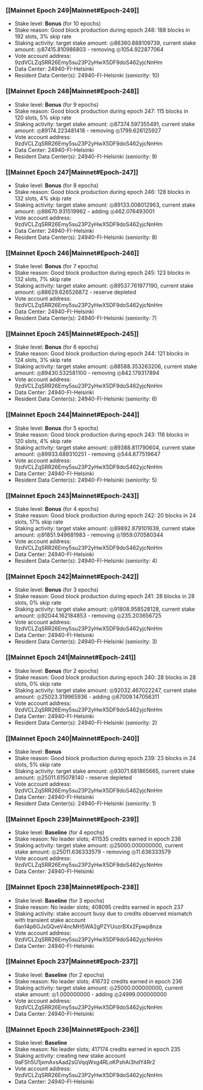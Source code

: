 ### [[Mainnet Epoch 249|Mainnet#Epoch-249]]
* Stake level: **Bonus** (for 10 epochs)
* Stake reason: Good block production during epoch 248: 188 blocks in 192 slots, 3% skip rate
* Staking activity: target stake amount: ◎86360.888109739, current stake amount: ◎87415.810986803 - removing ◎1054.922877064
* Vote account address: 9zdVCLZqSRR26Emy5su23P2yHwX5DF9doS462yjcNnHm
* Data Center: 24940-FI-Helsinki
* Resident Data Center(s): 24940-FI-Helsinki (seniority: 10)
### [[Mainnet Epoch 248|Mainnet#Epoch-248]]
* Stake level: **Bonus** (for 9 epochs)
* Stake reason: Good block production during epoch 247: 115 blocks in 120 slots, 5% skip rate
* Staking activity: target stake amount: ◎87374.597355491, current stake amount: ◎89174.223481418 - removing ◎1799.626125927
* Vote account address: 9zdVCLZqSRR26Emy5su23P2yHwX5DF9doS462yjcNnHm
* Data Center: 24940-FI-Helsinki
* Resident Data Center(s): 24940-FI-Helsinki (seniority: 9)
### [[Mainnet Epoch 247|Mainnet#Epoch-247]]
* Stake level: **Bonus** (for 8 epochs)
* Stake reason: Good block production during epoch 246: 128 blocks in 132 slots, 4% skip rate
* Staking activity: target stake amount: ◎89133.008012963, current stake amount: ◎88670.931519962 - adding ◎462.076493001
* Vote account address: 9zdVCLZqSRR26Emy5su23P2yHwX5DF9doS462yjcNnHm
* Data Center: 24940-FI-Helsinki
* Resident Data Center(s): 24940-FI-Helsinki (seniority: 8)
### [[Mainnet Epoch 246|Mainnet#Epoch-246]]
* Stake level: **Bonus** (for 7 epochs)
* Stake reason: Good block production during epoch 245: 123 blocks in 132 slots, 7% skip rate
* Staking activity: target stake amount: ◎89537.761977190, current stake amount: ◎88629.626526872 - reserve depleted
* Vote account address: 9zdVCLZqSRR26Emy5su23P2yHwX5DF9doS462yjcNnHm
* Data Center: 24940-FI-Helsinki
* Resident Data Center(s): 24940-FI-Helsinki (seniority: 7)
### [[Mainnet Epoch 245|Mainnet#Epoch-245]]
* Stake level: **Bonus** (for 6 epochs)
* Stake reason: Good block production during epoch 244: 121 blocks in 124 slots, 3% skip rate
* Staking activity: target stake amount: ◎88588.353263206, current stake amount: ◎89430.532581100 - removing ◎842.179317894
* Vote account address: 9zdVCLZqSRR26Emy5su23P2yHwX5DF9doS462yjcNnHm
* Data Center: 24940-FI-Helsinki
* Resident Data Center(s): 24940-FI-Helsinki (seniority: 6)
### [[Mainnet Epoch 244|Mainnet#Epoch-244]]
* Stake level: **Bonus** (for 5 epochs)
* Stake reason: Good block production during epoch 243: 116 blocks in 120 slots, 4% skip rate
* Staking activity: target stake amount: ◎89388.811790604, current stake amount: ◎89933.689310251 - removing ◎544.877519647
* Vote account address: 9zdVCLZqSRR26Emy5su23P2yHwX5DF9doS462yjcNnHm
* Data Center: 24940-FI-Helsinki
* Resident Data Center(s): 24940-FI-Helsinki (seniority: 5)
### [[Mainnet Epoch 243|Mainnet#Epoch-243]]
* Stake level: **Bonus** (for 4 epochs)
* Stake reason: Good block production during epoch 242: 20 blocks in 24 slots, 17% skip rate
* Staking activity: target stake amount: ◎89892.879101639, current stake amount: ◎91851.949681983 - removing ◎1959.070580344
* Vote account address: 9zdVCLZqSRR26Emy5su23P2yHwX5DF9doS462yjcNnHm
* Data Center: 24940-FI-Helsinki
* Resident Data Center(s): 24940-FI-Helsinki (seniority: 4)
### [[Mainnet Epoch 242|Mainnet#Epoch-242]]
* Stake level: **Bonus** (for 3 epochs)
* Stake reason: Good block production during epoch 241: 28 blocks in 28 slots, 0% skip rate
* Staking activity: target stake amount: ◎91808.958528128, current stake amount: ◎92044.162184853 - removing ◎235.203656725
* Vote account address: 9zdVCLZqSRR26Emy5su23P2yHwX5DF9doS462yjcNnHm
* Data Center: 24940-FI-Helsinki
* Resident Data Center(s): 24940-FI-Helsinki (seniority: 3)
### [[Mainnet Epoch 241|Mainnet#Epoch-241]]
* Stake level: **Bonus** (for 2 epochs)
* Stake reason: Good block production during epoch 240: 28 blocks in 28 slots, 0% skip rate
* Staking activity: target stake amount: ◎92032.467022247, current stake amount: ◎25023.319965936 - adding ◎67009.147056311
* Vote account address: 9zdVCLZqSRR26Emy5su23P2yHwX5DF9doS462yjcNnHm
* Data Center: 24940-FI-Helsinki
* Resident Data Center(s): 24940-FI-Helsinki (seniority: 2)
### [[Mainnet Epoch 240|Mainnet#Epoch-240]]
* Stake level: **Bonus**
* Stake reason: Good block production during epoch 239: 23 blocks in 24 slots, 5% skip rate
* Staking activity: target stake amount: ◎93071.681865665, current stake amount: ◎25011.615078140 - reserve depleted
* Vote account address: 9zdVCLZqSRR26Emy5su23P2yHwX5DF9doS462yjcNnHm
* Data Center: 24940-FI-Helsinki
* Resident Data Center(s): 24940-FI-Helsinki (seniority: 1)
### [[Mainnet Epoch 239|Mainnet#Epoch-239]]
* Stake level: **Baseline** (for 4 epochs)
* Stake reason: No leader slots; 411535 credits earned in epoch 238
* Staking activity: target stake amount: ◎25000.000000000, current stake amount: ◎25011.636333579 - removing ◎11.636333579
* Vote account address: 9zdVCLZqSRR26Emy5su23P2yHwX5DF9doS462yjcNnHm
* Data Center: 24940-FI-Helsinki
### [[Mainnet Epoch 238|Mainnet#Epoch-238]]
* Stake level: **Baseline** (for 3 epochs)
* Stake reason: No leader slots; 408095 credits earned in epoch 237
* Staking activity: stake account busy due to credits observed mismatch with transient stake account 6an14p6GJxGQveV4ncMH5WA2gPZYUozrBXx2Fpwp8nza
* Vote account address: 9zdVCLZqSRR26Emy5su23P2yHwX5DF9doS462yjcNnHm
* Data Center: 24940-FI-Helsinki
### [[Mainnet Epoch 237|Mainnet#Epoch-237]]
* Stake level: **Baseline** (for 2 epochs)
* Stake reason: No leader slots; 416732 credits earned in epoch 236
* Staking activity: target stake amount: ◎25000.000000000, current stake amount: ◎1.000000000 - adding ◎24999.000000000
* Vote account address: 9zdVCLZqSRR26Emy5su23P2yHwX5DF9doS462yjcNnHm
* Data Center: 24940-FI-Helsinki
### [[Mainnet Epoch 236|Mainnet#Epoch-236]]
* Stake level: **Baseline**
* Stake reason: No leader slots; 417174 credits earned in epoch 235
* Staking activity: creating new stake account 9aFSh5U1jxmAxsAad2sGVqqWxg4RLoKPshAi3hdY4Rr2
* Vote account address: 9zdVCLZqSRR26Emy5su23P2yHwX5DF9doS462yjcNnHm
* Data Center: 24940-FI-Helsinki